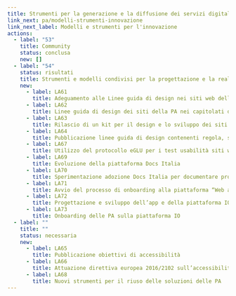 ```yaml
---
title: Strumenti per la generazione e la diffusione dei servizi digitali
link_next: pa/modelli-strumenti-innovazione
link_next_label: Modelli e strumenti per l'innovazione
actions:
  - label: "53"
    title: Community
    status: conclusa
    new: []
  - label: "54"
    status: risultati
    title: Strumenti e modelli condivisi per la progettazione e la realizzazione di servizi
    new:
      - label: LA61
        title: Adeguamento alle Linee guida di design nei siti web delle PA
      - label: LA62
        title: Linee guida di design dei siti della PA nei capitolati di gara
      - label: LA63
        title: Rilascio di un kit per il design e lo sviluppo dei siti dei comuni e delle scuole
      - label: LA64
        title: Pubblicazione linee guida di design contenenti regola, standard e guide tecniche, secondo l’art. 71 del CAD
      - label: LA67
        title: Utilizzo del protocollo eGLU per i test usabilità siti web delle PA centrali
      - label: LA69
        title: Evoluzione della piattaforma Docs Italia
      - label: LA70
        title: Sperimentazione adozione Docs Italia per documentare progetti pubblici legati all’agenda digitale
      - label: LA71
        title: Avvio del processo di onboarding alla piattaforma “Web analytics Italia”
      - label: LA72
        title: Progettazione e sviluppo dell’app e della piattaforma IO
      - label: LA73
        title: Onboarding delle PA sulla piattaforma IO
  - label: ""
    title: ""
    status: necessaria
    new:
      - label: LA65
        title: Pubblicazione obiettivi di accessibilità
      - label: LA66
        title: Attuazione direttiva europea 2016/2102 sull’accessibilità dei siti web
      - label: LA68
        title: Nuovi strumenti per il riuso delle soluzioni delle PA
---
```

